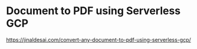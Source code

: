 # Document to PDF using Serverless GCP
https://jinaldesai.com/convert-any-document-to-pdf-using-serverless-gcp/